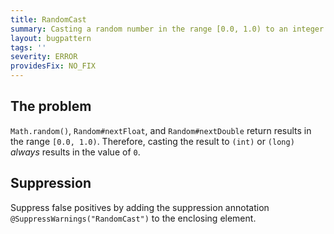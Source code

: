 ```yaml
---
title: RandomCast
summary: Casting a random number in the range [0.0, 1.0) to an integer or long always results in 0.
layout: bugpattern
tags: ''
severity: ERROR
providesFix: NO_FIX
---
```


<!--
*** AUTO-GENERATED, DO NOT MODIFY ***
To make changes, edit the @BugPattern annotation or the explanation in docs/bugpattern.
-->

## The problem
`Math.random()`, `Random#nextFloat`, and `Random#nextDouble` return results in
the range `[0.0, 1.0)`. Therefore, casting the result to `(int)` or `(long)`
*always* results in the value of `0`.

## Suppression
Suppress false positives by adding the suppression annotation `@SuppressWarnings("RandomCast")` to the enclosing element.

